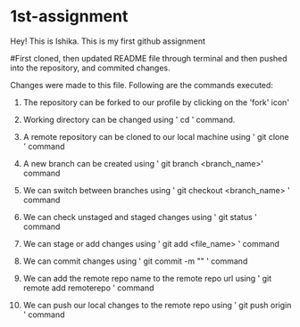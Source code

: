 # 1st-assignment
Hey! This is Ishika. This is my first github assignment

#First cloned, then updated README file through terminal and then pushed into the repository, and commited changes.

Changes were made to this file. Following are the commands executed:

1. The repository can be forked to our profile by clicking on the 'fork' icon'

2. Working directory can be changed using ' cd ' command.

3. A remote repository can be cloned to our local machine using ' git clone <link> ' command

4. A new branch can be created using ' git branch <branch_name>' command

5. We can switch between branches using ' git checkout <branch_name> ' command

6. We can check unstaged and staged changes using ' git status ' command

7. We can stage or add changes using ' git add <file_name> ' command

8. We can commit changes using ' git commit -m "<message>" ' command

9. We can add the remote repo name to the remote repo url using ' git remote add remoterepo <link> ' command

10. We can push our local changes to the remote repo using ' git push origin <branch> ' command
 